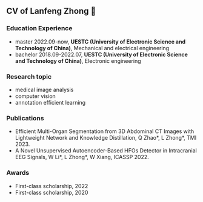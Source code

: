 ## CV of Lanfeng Zhong 👋

### Education Experience
- master 2022.09-now, **UESTC (University of Electronic Science and Technology of China)**, Mechanical and electrical engineering
- bachelor 2018.09-2022.07, **UESTC (University of Electronic Science and Technology of China)**, Electronic engineering

### Research topic
- medical image analysis
- computer vision
- annotation efficient learning

### Publications
- Efficient Multi-Organ Segmentation from 3D Abdominal CT Images with Lightweight Network and Knowledge Distillation, Q Zhao*, L Zhong*, TMI 2023.
- A Novel Unsupervised Autoencoder-Based HFOs Detector in Intracranial EEG Signals, W Li*, L Zhong*, W Xiang, ICASSP 2022.

### Awards
- First-class scholarship, 2022
- First-class scholarship, 2020

<!--
**lanfz2000/lanfz2000** is a ✨ _special_ ✨ repository because its `README.md` (this file) appears on your GitHub profile.

Here are some ideas to get you started:

- 🔭 I’m currently working on ...
- 🌱 I’m currently learning ...
- 👯 I’m looking to collaborate on ...
- 🤔 I’m looking for help with ...
- 💬 Ask me about ...
- 📫 How to reach me: ...
- 😄 Pronouns: ...
- ⚡ Fun fact: ...
-->
